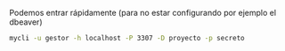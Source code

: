 
Podemos entrar rápidamente (para no estar configurando por ejemplo el dbeaver)
```sh
mycli -u gestor -h localhost -P 3307 -D proyecto -p secreto
```
